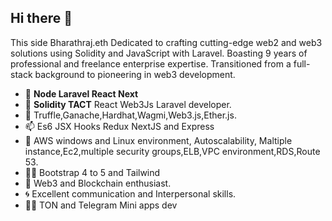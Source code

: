 ## Hi there 👋 

This side Bharathraj.eth Dedicated to crafting cutting-edge web2 and web3 solutions using Solidity and JavaScript with Laravel. Boasting 9 years of professional and freelance enterprise expertise. Transitioned from a full-stack background to pioneering in web3 development.

- 👯 **Node Laravel React Next**
- 🔭 **Solidity TACT** React Web3Js Laravel developer.
- 🚀 Truffle,Ganache,Hardhat,Wagmi,Web3.js,Ether.js.
- 📫 Es6 JSX Hooks Redux NextJS and Express
- 💬 AWS windows and Linux environment, Autoscalability, Maltiple instance,Ec2,multiple security groups,ELB,VPC environment,RDS,Route 53.
- 🧑‍💻 Bootstrap 4 to 5 and Tailwind
- 👯 Web3 and Blockchain enthusiast.
- 🌀 Excellent communication and Interpersonal skills. 
- 🧑‍💻 TON and Telegram Mini apps dev
   



